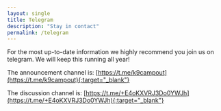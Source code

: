 ```yaml
---
layout: single
title: Telegram
description: "Stay in contact"
permalink: /telegram
---
```

For the most up-to-date information we highly recommend you join us on telegram. We will keep this running all year!

The announcement channel is:
[https://t.me/k9campout](https://t.me/k9campout){:target="_blank"}

The discussion channel is:
[https://t.me/+E4oKXVRJ3Do0YWJh](https://t.me/+E4oKXVRJ3Do0YWJh){:target="_blank"}